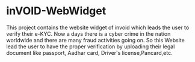 # inVOID-WebWidget
This project contains the website widget of invoid which leads the user to verify their e-KYC. Now a days there is a cyber crime in the nation worldwide and there are many fraud activities going on. So this Website lead the user to have the proper verification by uploading their legal document like passport, Aadhar card, Driver's license,Pancard,etc.
